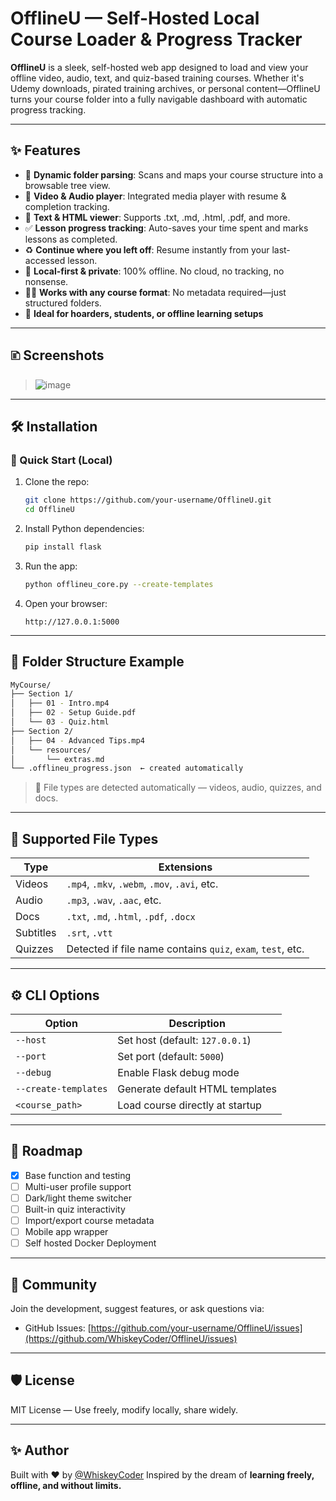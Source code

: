 # OfflineU — Self-Hosted Local Course Loader & Progress Tracker

**OfflineU** is a sleek, self-hosted web app designed to load and view your offline video, audio, text, and quiz-based training courses. Whether it's Udemy downloads, pirated training archives, or personal content—OfflineU turns your course folder into a fully navigable dashboard with automatic progress tracking.

---

## ✨ Features

* 📁 **Dynamic folder parsing**: Scans and maps your course structure into a browsable tree view.
* 🎥 **Video & Audio player**: Integrated media player with resume & completion tracking.
* 📄 **Text & HTML viewer**: Supports .txt, .md, .html, .pdf, and more.
* ✅ **Lesson progress tracking**: Auto-saves your time spent and marks lessons as completed.
* ♻️ **Continue where you left off**: Resume instantly from your last-accessed lesson.
* 💾 **Local-first & private**: 100% offline. No cloud, no tracking, no nonsense.
* 🧑‍💻 **Works with any course format**: No metadata required—just structured folders.
* 🧠 **Ideal for hoarders, students, or offline learning setups**

---

## 🗈️ Screenshots

> ![image](https://github.com/WhiskeyCoder/OfflineU/blob/main/images/lesson-0-8-2025-08-04-04_58_17.png)

---

## 🛠️ Installation

### 🔁 Quick Start (Local)

1. Clone the repo:

   ```bash
   git clone https://github.com/your-username/OfflineU.git
   cd OfflineU
   ```

2. Install Python dependencies:

   ```bash
   pip install flask
   ```

3. Run the app:

   ```bash
   python offlineu_core.py --create-templates
   ```

4. Open your browser:

   ```
   http://127.0.0.1:5000
   ```

---

## 📂 Folder Structure Example

```bash
MyCourse/
├── Section 1/
│   ├── 01 - Intro.mp4
│   ├── 02 - Setup Guide.pdf
│   └── 03 - Quiz.html
├── Section 2/
│   ├── 04 - Advanced Tips.mp4
│   └── resources/
│       └── extras.md
└── .offlineu_progress.json  ← created automatically
```

> 🌟 File types are detected automatically — videos, audio, quizzes, and docs.

---

## 📁 Supported File Types

| Type      | Extensions                                                  |
| --------- | ----------------------------------------------------------- |
| Videos    | `.mp4`, `.mkv`, `.webm`, `.mov`, `.avi`, etc.               |
| Audio     | `.mp3`, `.wav`, `.aac`, etc.                                |
| Docs      | `.txt`, `.md`, `.html`, `.pdf`, `.docx`                     |
| Subtitles | `.srt`, `.vtt`                                              |
| Quizzes   | Detected if file name contains `quiz`, `exam`, `test`, etc. |

---

## ⚙️ CLI Options

| Option               | Description                     |
| -------------------- | ------------------------------- |
| `--host`             | Set host (default: `127.0.0.1`) |
| `--port`             | Set port (default: `5000`)      |
| `--debug`            | Enable Flask debug mode         |
| `--create-templates` | Generate default HTML templates |
| `<course_path>`      | Load course directly at startup |

---

## 🧠 Roadmap

* [x] Base function and testing
* [ ] Multi-user profile support
* [ ] Dark/light theme switcher
* [ ] Built-in quiz interactivity
* [ ] Import/export course metadata
* [ ] Mobile app wrapper
* [ ] Self hosted Docker Deployment

---

## 💬 Community

Join the development, suggest features, or ask questions via:

* GitHub Issues: [https://github.com/your-username/OfflineU/issues](https://github.com/WhiskeyCoder/OfflineU/issues)

---

## 🛡️ License

MIT License — Use freely, modify locally, share widely.

---

## ✨ Author

Built with ❤️ by [@WhiskeyCoder](https://github.com/WhiskeyCoder)
Inspired by the dream of **learning freely, offline, and without limits.**
